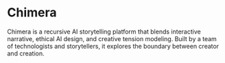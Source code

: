 # Chimera
Chimera is a recursive AI storytelling platform that blends interactive narrative, ethical AI design, and creative tension modeling. Built by a team of technologists and storytellers, it explores the boundary between creator and creation.
